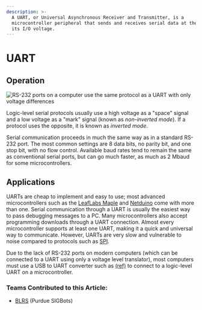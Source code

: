 ```yaml
---
description: >-
  A UART, or Universal Asynchronous Receiver and Transmitter, is a
  microcontroller peripheral that sends and receives serial data at the level of
  its I/O voltage.
---
```


# UART

## Operation

![ RS-232 ports on a computer use the same protocol as a UART with only voltage differences](https://phabricator.purduesigbots.com/file/data/luq7cf5gw4qtsazvpmnj/PHID-FILE-a74hi2uen6tvtl6piwrx/uart_serial_port.jpg)

Logic-level serial protocols usually use a high voltage as a "space" signal and a low voltage as a "mark" signal (known as _non-inverted mode_). If a protocol uses the opposite, it is known as _inverted mode_.

Serial communication proceeds in much the same way as in a standard RS-232 port. The most common settings are 8 data bits, no parity bit, and one stop bit, with no flow control. Available baud rates tend to remain the same as conventional serial ports, but can go much faster, as much as 2 Mbaud for some microcontrollers.

## Applications

UARTs are cheap to implement and easy to use; most advanced microcontrollers such as the [LeafLabs Maple](external-boards/leaflabs-maple.md) and [Netduino](external-boards/netduino.md) come with more than one. Serial communication through a UART is usually the easiest way to pass debugging messages to a PC. Many microcontrollers also accept programming downloads through a UART connection. Almost every microcontroller supports at least one UART, making it a quick and universal way to communicate. However, UARTs are very slow and vulnerable to noise compared to protocols such as [SPI](spi.md).

Due to the lack of RS-232 ports on modern computers (which can be connected to a UART using only a voltage level translator), most computers must use a USB to UART converter such as [(ref)](http://www.sparkfun.com/products/9716) to connect to a logic-level UART on a microcontroller.

### Teams Contributed to this Article:

* [BLRS](https://purduesigbots.com) (Purdue SIGBots)

